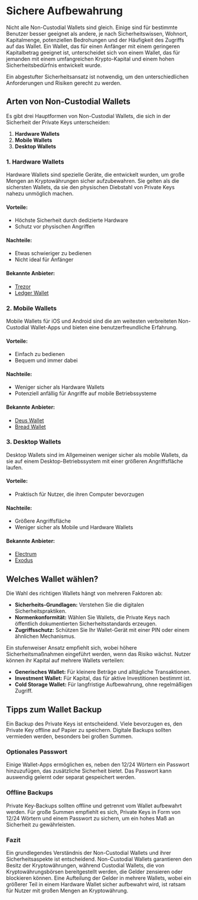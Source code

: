 # Sichere Aufbewahrung

Nicht alle Non-Custodial Wallets sind gleich. Einige sind für bestimmte Benutzer besser geeignet als andere, je nach Sicherheitswissen, Wohnort, Kapitalmenge, potenziellen Bedrohungen und der Häufigkeit des Zugriffs auf das Wallet. Ein Wallet, das für einen Anfänger mit einem geringeren Kapitalbetrag geeignet ist, unterscheidet sich von einem Wallet, das für jemanden mit einem umfangreichen Krypto-Kapital und einem hohen Sicherheitsbedürfnis entwickelt wurde.

Ein abgestufter Sicherheitsansatz ist notwendig, um den unterschiedlichen Anforderungen und Risiken gerecht zu werden.

## Arten von Non-Custodial Wallets

Es gibt drei Hauptformen von Non-Custodial Wallets, die sich in der Sicherheit der Private Keys unterscheiden:

1. **Hardware Wallets**
2. **Mobile Wallets**
3. **Desktop Wallets**

### 1. Hardware Wallets

Hardware Wallets sind spezielle Geräte, die entwickelt wurden, um große Mengen an Kryptowährungen sicher aufzubewahren. Sie gelten als die sichersten Wallets, da sie den physischen Diebstahl von Private Keys nahezu unmöglich machen.

#### Vorteile:
- Höchste Sicherheit durch dedizierte Hardware
- Schutz vor physischen Angriffen

#### Nachteile:
- Etwas schwieriger zu bedienen
- Nicht ideal für Anfänger

#### Bekannte Anbieter:
- [Trezor](https://trezor.io)
- [Ledger Wallet](https://www.ledgerwallet.com)

### 2. Mobile Wallets

Mobile Wallets für iOS und Android sind die am weitesten verbreiteten Non-Custodial Wallet-Apps und bieten eine benutzerfreundliche Erfahrung.

#### Vorteile:
- Einfach zu bedienen
- Bequem und immer dabei

#### Nachteile:
- Weniger sicher als Hardware Wallets
- Potenziell anfällig für Angriffe auf mobile Betriebssysteme

#### Bekannte Anbieter:
- [Deus Wallet](https://deuswallet.com)
- [Bread Wallet](https://brd.com)

### 3. Desktop Wallets

Desktop Wallets sind im Allgemeinen weniger sicher als mobile Wallets, da sie auf einem Desktop-Betriebssystem mit einer größeren Angriffsfläche laufen.

#### Vorteile:
- Praktisch für Nutzer, die ihren Computer bevorzugen

#### Nachteile:
- Größere Angriffsfläche
- Weniger sicher als Mobile und Hardware Wallets

#### Bekannte Anbieter:
- [Electrum](https://electrum.org)
- [Exodus](https://www.exodus.io)

## Welches Wallet wählen?

Die Wahl des richtigen Wallets hängt von mehreren Faktoren ab:

- **Sicherheits-Grundlagen:** Verstehen Sie die digitalen Sicherheitspraktiken.
- **Normenkonformität:** Wählen Sie Wallets, die Private Keys nach öffentlich dokumentierten Sicherheitsstandards erzeugen.
- **Zugriffsschutz:** Schützen Sie Ihr Wallet-Gerät mit einer PIN oder einem ähnlichen Mechanismus.

Ein stufenweiser Ansatz empfiehlt sich, wobei höhere Sicherheitsmaßnahmen eingeführt werden, wenn das Risiko wächst. Nutzer können ihr Kapital auf mehrere Wallets verteilen:

- **Generisches Wallet:** Für kleinere Beträge und alltägliche Transaktionen.
- **Investment Wallet:** Für Kapital, das für aktive Investitionen bestimmt ist.
- **Cold Storage Wallet:** Für langfristige Aufbewahrung, ohne regelmäßigen Zugriff.

## Tipps zum Wallet Backup

Ein Backup des Private Keys ist entscheidend. Viele bevorzugen es, den Private Key offline auf Papier zu speichern. Digitale Backups sollten vermieden werden, besonders bei großen Summen.

### Optionales Passwort

Einige Wallet-Apps ermöglichen es, neben den 12/24 Wörtern ein Passwort hinzuzufügen, das zusätzliche Sicherheit bietet. Das Passwort kann auswendig gelernt oder separat gespeichert werden.

### Offline Backups

Private Key-Backups sollten offline und getrennt vom Wallet aufbewahrt werden. Für große Summen empfiehlt es sich, Private Keys in Form von 12/24 Wörtern und einem Passwort zu sichern, um ein hohes Maß an Sicherheit zu gewährleisten.

### Fazit

Ein grundlegendes Verständnis der Non-Custodial Wallets und ihrer Sicherheitsaspekte ist entscheidend. Non-Custodial Wallets garantieren den Besitz der Kryptowährungen, während Custodial Wallets, die von Kryptowährungsbörsen bereitgestellt werden, die Gelder zensieren oder blockieren können. Eine Aufteilung der Gelder in mehrere Wallets, wobei ein größerer Teil in einem Hardware Wallet sicher aufbewahrt wird, ist ratsam für Nutzer mit großen Mengen an Kryptowährung.